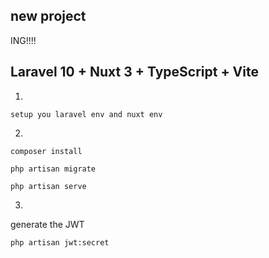 ## new project

ING!!!!

## Laravel 10 + Nuxt 3 + TypeScript + Vite

1. 
```
setup you laravel env and nuxt env
```

2. 
```
composer install

php artisan migrate

php artisan serve
```

3.
generate the JWT
```
php artisan jwt:secret
```



